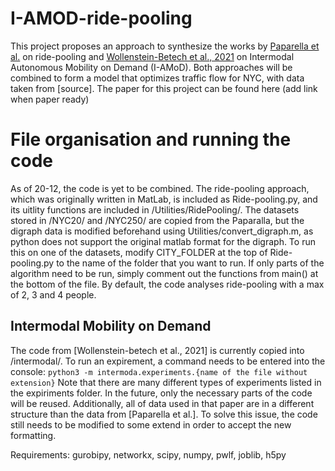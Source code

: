 # I-AMOD-ride-pooling
This project proposes an approach to synthesize the works by [Paparella et al.](https://ieeexplore.ieee.org/document/10605118) on ride-pooling and [Wollenstein-Betech et al., 2021](https://ieeexplore.ieee.org/document/9541261) on Intermodal Autonomous Mobility on Demand (I-AMoD). Both approaches will be combined to form a model that optimizes traffic flow for NYC, with data taken from [source]. The paper for this project can be found here (add link when paper ready)

# File organisation and running the code

As of 20-12, the code is yet to be combined. The ride-pooling approach, which was originally written in MatLab, is included as Ride-pooling.py, and its uitlity functions are included in /Utilities/RidePooling/. The datasets stored in /NYC20/ and /NYC250/ are copied from the Paparalla, but the digraph data is modified beforehand using Utilities/convert_digraph.m, as python does not support the original matlab format for the digraph. To run this on one of the datasets, modify CITY_FOLDER at the top of Ride-pooling.py to the name of the folder that you want to run. If only parts of the algorithm need to be run, simply comment out the functions from main() at the bottom of the file. By default, the code analyses ride-pooling with a max of 2, 3 and 4 people.

## Intermodal Mobility on Demand
The code from [Wollenstein-betech et al., 2021] is currently copied into /intermodal/. To run an expirement, a command needs to be entered into the console:
`python3 -m intermoda.experiments.{name of the file without extension}`
Note that there are many different types of experiments listed in the expiriments folder. In the future, only the necessary parts of the code will be reused. Additionally, all of data used in that paper are in a different structure than the data from [Paparella et al.]. To solve this issue, the code still needs to be modified to some extend in order to accept the new formatting. 

Requirements: gurobipy, networkx, scipy, numpy, pwlf, joblib, h5py